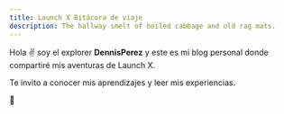 ```yaml
---
title: Launch X Bitácora de viaje
description: The hallway smelt of boiled cabbage and old rag mats.
---
```


Hola ✌️  soy el explorer **DennisPerez** y este es mi blog personal donde compartiré mis aventuras de Launch X.

Te invito a conocer mis aprendizajes y leer mis experiencias.

🚀
